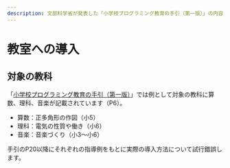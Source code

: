 ```yaml
---
description: 文部科学省が発表した「小学校プログラミング教育の手引（第一版）」の内容から教室への導入を試行錯誤し、まとめています。
---
```


# 教室への導入

## 対象の教科

「[小学校プログラミング教育の手引（第一版）](http://www.mext.go.jp/a_menu/shotou/zyouhou/detail/1403162.htm)」では例として対象の教科に算数、理科、音楽が記載されています（P6）。

* 算数：正多角形の作図（小5）
* 理科：電気の性質や働き（小6）
* 音楽：音楽づくり（小3〜小6）

手引のP20以降にそれぞれの指導例をもとに実際の導入方法について試行錯誤します。

